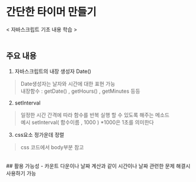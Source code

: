 # 간단한 타이머 만들기
< 자바스크립트 기초 내용 학습 >
<br/><br/>
## 주요 내용
1. 자바스크립트의 내장 생성자 Date()
> Date생성자는 날자와 시간에 대한 표현 가능 <br/>
> 내장함수 : getDate() , getHours() , getMinutes 등등
2. setInterval
> 일정한 시간 간격에 따라 함수를 반복 실행 할 수 있도록 해주는 메소드 <br/>
> 예시 setInterval( 함수이름 , 1000 )  *1000은 1초를 의미한다 <br/>
3. css요소 정가운데 정렬
> css 코드에서 body부분 참고
<br/>
## 활용 가능성
- 카운트 다운이나 날짜 계산과 같이 시간이나 날짜 관련한 문제 해결시 사용하기 가능
